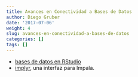 ```yaml
---
title: Avances en Conectividad a Bases de Datos
author: Diego Gruber
date: '2017-07-06'
weight: 4
slug: avances-en-conectividad-a-bases-de-datos
categories: []
tags: []
---
```


- [bases de datos en RStudio](http://db.rstudio.com)
- [implyr](https://github.com/ianmcook/useR-2017-implyr), una interfaz para Impala.

